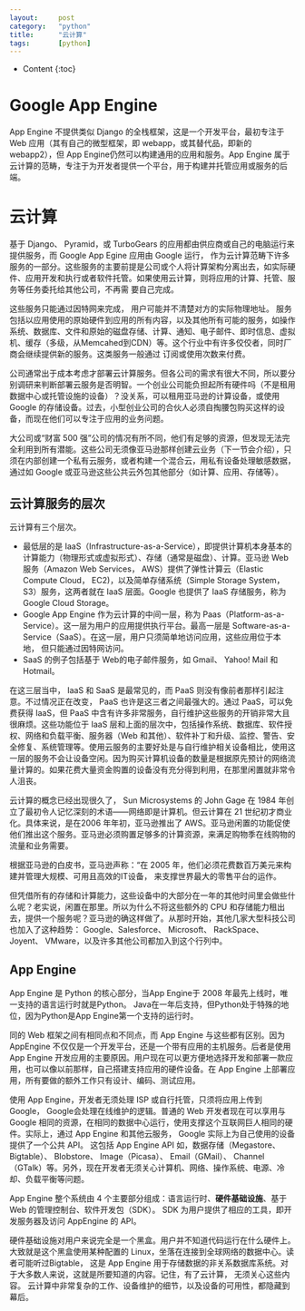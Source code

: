 ```yaml
---
layout:		post
category:	"python"
title:		"云计算"
tags:		[python]
---
```

- Content
{:toc}


# Google App Engine
App Engine 不提供类似 Django 的全栈框架，这是一个开发平台，最初专注于 Web 应用（其有自己的微型框架，即 webapp，或其替代品，即新的 webapp2），但 App Engine仍然可以构建通用的应用和服务。App Engine 属于云计算的范畴，专注于为开发者提供一个平台，用于构建并托管应用或服务的后端。



# 云计算
基于 Django、 Pyramid，或 TurboGears 的应用都由供应商或自己的电脑运行来提供服务，而 Google App Egine 应用由 Google 运行， 作为云计算范畴下许多服务的一部分。这些服务的主要前提是公司或个人将计算架构分离出去，如实际硬件、应用开发和执行或者软件托管。如果使用云计算，则将应用的计算、托管、服务等任务委托给其他公司，不再需
要自己完成。


这些服务只能通过因特网来完成， 用户可能并不清楚对方的实际物理地址。 服务包括以应用使用的原始硬件到应用的所有内容，以及其他所有可能的服务，如操作系统、数据库、文件和原始的磁盘存储、计算、通知、电子邮件、即时信息、虚拟机、缓存（多级，从Memcahed到CDN）等。这个行业中有许多佼佼者，同时厂商会继续提供新的服务。这类服务一般通过
订阅或使用次数来付费。

公司通常出于成本考虑才部署云计算服务。但各公司的需求有很大不同，所以要分别调研来判断部署云服务是否明智。一个创业公司能负担起所有硬件吗（不是租用数据中心或托管设施的设备）？没关系，可以租用亚马逊的计算设备，或使用 Google 的存储设备。过去，小型创业公司的合伙人必须自掏腰包购买这样的设备，而现在他们可以专注于应用的业务问题。

大公司或“财富 500 强”公司的情况有所不同，他们有足够的资源，但发现无法完全利用到所有潜能。这些公司无须像亚马逊那样创建云业务（下一节会介绍），只须在内部创建一个私有云服务，或者构建一个混合云，用私有设备处理敏感数据，通过如 Google 或亚马逊这些公共云外包其他部分（如计算、应用、存储等）。

## 云计算服务的层次
云计算有三个层次。

- 最低层的是 IaaS（Infrastructure-as-a-Service），即提供计算机本身基本的计算能力（物理形式或虚拟形式）、存储（通常是磁盘）、计算。亚马逊 Web 服务（Amazon Web Services， AWS）提供了弹性计算云（Elastic Compute Cloud， EC2)，以及简单存储系统（Simple Storage System， S3）服务，这两者就在 IaaS 层面。Google 也提供了 IaaS 存储服务，称为 Google Cloud Storage。
- Google App Engine 作为云计算的中间一层，称为 Paas（Platform-as-a-Service）。这一层为用户的应用提供执行平台。最高一层是 Software-as-a-Service（SaaS）。在这一层，用户只须简单地访问应用，这些应用位于本地， 但只能通过因特网访问。
- SaaS 的例子包括基于 Web的电子邮件服务，如 Gmail、 Yahoo! Mail 和 Hotmail。

在这三层当中， IaaS 和 SaaS 是最常见的，而 PaaS 则没有像前者那样引起注意。不过情况正在改变， PaaS 也许是这三者之间最强大的。通过 PaaS，可以免费获得 IaaS，但 PaaS 中含有许多非常服务，自行维护这些服务的开销非常大且很麻烦。这些功能位于 IaaS 层和上面的层次中，包括操作系统、数据库、软件授权、网络和负载平衡、服务器（Web 和其他）、软件补丁和升级、监控、警告、安全修复、系统管理等。使用云服务的主要好处是与自行维护相关设备相比，使用这一层的服务不会让设备空闲。因为购买计算机设备的数量是根据原先预计的网络流量计算的。如果花费大量资金购置的设备没有充分得到利用，在那里闲置就非常令人沮丧。

云计算的概念已经出现很久了， Sun Microsystems 的 John Gage 在 1984 年创立了最初令人记忆深刻的术语——网络即是计算机。但云计算在 21 世纪初才商业化。具体来说，是在2006 年年初，亚马逊推出了 AWS。亚马逊闲置的功能促使他们推出这个服务。亚马逊必须购置足够多的计算资源，来满足购物季在线购物的流量和业务需要。

根据亚马逊的白皮书，亚马逊声称：“在 2005 年，他们必须花费数百万美元来构建并管理大规模、可用且高效的IT设备， 来支撑世界最大的零售平台的运作。

但凭借所有的存储和计算能力，这些设备中的大部分在一年的其他时间里会做些什么呢？老实说，闲置在那里。所以为什么不将这些额外的 CPU 和存储能力租出去，提供一个服务呢？亚马逊的确这样做了。从那时开始，其他几家大型科技公司也加入了这种趋势： Google、Salesforce、 Microsoft、 RackSpace、 Joyent、 VMware，以及许多其他公司都加入到这个行列中。

## App Engine
App Engine 是 Python 的核心部分，当App Engine于 2008 年最先上线时，唯一支持的语言运行时就是Python。 Java在一年后支持，但Python处于特殊的地位，因为Python是App Engine第一个支持的运行时。

同的 Web 框架之间有相同点和不同点，而 App Engine 与这些都有区别。因为 AppEngine 不仅仅是一个开发平台，还是一个带有应用的主机服务。后者是使用 App Engine 开发应用的主要原因。用户现在可以更方便地选择开发和部署一款应用，也可以像以前那样，自己搭建支持应用的硬件设备。在 App Engine 上部署应用，所有要做的额外工作只有设计、编码、测试应用。


使用 App Engine，开发者无须处理 ISP 或自行托管，只须将应用上传到 Google， Google会处理在线维护的逻辑。普通的 Web 开发者现在可以享用与 Google 相同的资源，在相同的数据中心运行，使用支撑这个互联网巨人相同的硬件。实际上，通过 App Engine 和其他云服务， Google 实际上为自己使用的设备提供了一个公共 API。 这包括 App Engine API 如，数据存储（Megastore、 Bigtable）、 Blobstore、 Image（Picasa）、 Email（GMail）、 Channel（GTalk）等。另外，现在开发者无须关心计算机、网络、操作系统、电源、冷却、负载平衡等问题。


App Engine 整个系统由 4 个主要部分组成：语言运行时、**硬件基础设施**、基于 Web 的管理控制台、软件开发包（SDK）。 SDK 为用户提供了相应的工具，即开发服务器及访问 AppEngine 的 API。

硬件基础设施对用户来说完全是一个黑盒。用户并不知道代码运行在什么硬件上。大致就是这个黑盒使用某种配置的 Linux，坐落在连接到全球网络的数据中心。读者可能听过Bigtable， 这是 App Engine 用于存储数据的非关系数据库系统。对于大多数人来说，这就是所要知道的内容。记住，有了云计算， 无须关心这些内容。 云计算中非常复杂的工作、设备维护的细节，以及设备的可用性，都隐藏到幕后。

